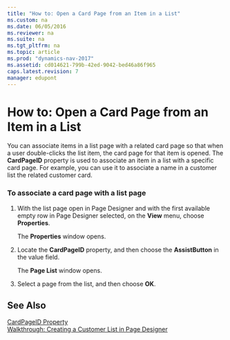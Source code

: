 ```yaml
---
title: "How to: Open a Card Page from an Item in a List"
ms.custom: na
ms.date: 06/05/2016
ms.reviewer: na
ms.suite: na
ms.tgt_pltfrm: na
ms.topic: article
ms.prod: "dynamics-nav-2017"
ms.assetid: cd014621-799b-42ed-9042-bed46a86f965
caps.latest.revision: 7
manager: edupont
---
```

# How to: Open a Card Page from an Item in a List
You can associate items in a list page with a related card page so that when a user double-clicks the list item, the card page for that item is opened. The **CardPageID** property is used to associate an item in a list with a specific card page. For example, you can use it to associate a name in a customer list the related customer card.  
  
### To associate a card page with a list page  
  
1.  With the list page open in Page Designer and with the first available empty row in Page Designer selected, on the **View** menu, choose **Properties**.  
  
     The **Properties** window opens.  
  
2.  Locate the **CardPageID** property, and then choose the **AssistButton** in the value field.  
  
     The **Page List** window opens.  
  
3.  Select a page from the list, and then choose **OK**.  
  
## See Also  
 [CardPageID Property](CardPageID-Property.md)   
 [Walkthrough: Creating a Customer List in Page Designer](Walkthrough--Creating-a-Customer-List-in-Page-Designer.md)